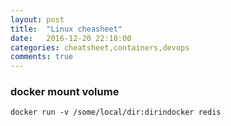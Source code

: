 ```yaml
---
layout: post
title:  "Linux cheasheet"
date:   2016-12-20 22:18:00
categories: cheatsheet,containers,devops
comments: true
---
```

### docker mount volume

`docker run -v /some/local/dir:dirindocker redis`